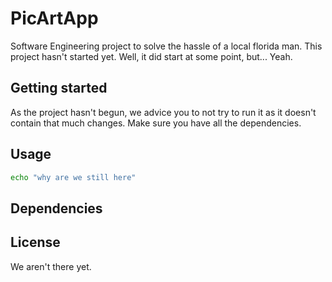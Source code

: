 # PicArtApp

Software Engineering project to solve the hassle of a local florida man.
This project hasn't started yet. Well, it did start at some point, but...
Yeah. 

## Getting started

As the project hasn't begun, we advice you to not try to run it as it doesn't contain that much changes.
Make sure you have all the dependencies.

## Usage


```bash
echo "why are we still here"
```

## Dependencies



## License
We aren't there yet.
